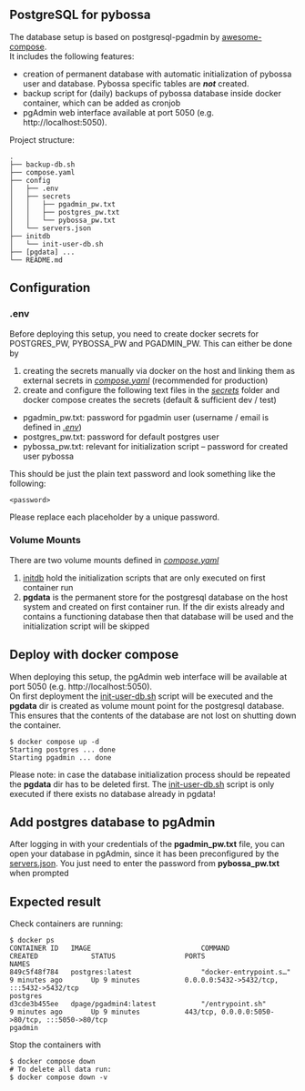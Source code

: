## PostgreSQL for pybossa
The database setup is based on postgresql-pgadmin by [awesome-compose](https://github.com/docker/awesome-compose/tree/master/postgresql-pgadmin).  
It includes the following features:
- creation of permanent database with automatic initialization of pybossa user and database. Pybossa specific tables are **_not_** created.
- backup script for (daily) backups of pybossa database inside docker container, which can be added as cronjob
- pgAdmin web interface available at port 5050 (e.g. http://localhost:5050).

Project structure:
```
.
├── backup-db.sh
├── compose.yaml
├── config
│   ├── .env
│   ├── secrets
│   │   ├── pgadmin_pw.txt
│   │   ├── postgres_pw.txt
│   │   └── pybossa_pw.txt
│   └── servers.json
├── initdb
│   └── init-user-db.sh
├── [pgdata] ...
└── README.md
```

## Configuration

### .env
Before deploying this setup, you need to create docker secrets for POSTGRES_PW, PYBOSSA_PW and PGADMIN_PW. This can either be done by 
1. creating the secrets manually via docker on the host and linking them as external secrets in [_compose.yaml_](compose.yaml) (recommended for production)
2. create and configure the following text files in the [_secrets_](config/secrets) folder and docker compose creates the secrets (default & sufficient dev / test)
- pgadmin_pw.txt: password for pgadmin user (username / email is defined in [_.env_](config/.env))
- postgres_pw.txt: password for default postgres user
- pybossa_pw.txt: relevant for initialization script – password for created user pybossa

This should be just the plain text password and look something like the following:
```
<password>
```
Please replace each placeholder <password> by a unique password.

### Volume Mounts
There are two volume mounts defined in [_compose.yaml_](compose.yaml) 
1. [initdb](initdb) hold the initialization scripts that are only executed on first container run
2. **pgdata** is the permanent store for the postgresql database on the host system and created on first container run. If the dir exists already and contains a functioning database then that database will be used and the initialization script will be skipped
 
## Deploy with docker compose
When deploying this setup, the pgAdmin web interface will be available at port 5050 (e.g. http://localhost:5050).  
On first deployment the [init-user-db.sh](initdb/init-user-db.sh) script will be executed and the **pgdata** dir is created as volume mount point for the postgresql database. 
This ensures that the contents of the database are not lost on shutting down the container.

``` shell
$ docker compose up -d
Starting postgres ... done
Starting pgadmin ... done
```
Please note: in case the database initialization process should be repeated the **pgdata** dir has to be deleted first. The [init-user-db.sh](initdb/init-user-db.sh) script is only executed if there exists no database already in pgdata! 

## Add postgres database to pgAdmin
After logging in with your credentials of the **pgadmin_pw.txt** file, you can open your database in pgAdmin, since it has been preconfigured by the [servers.json](config/servers.json). You just need to enter the password from **pybossa_pw.txt** when prompted
  
## Expected result

Check containers are running:
```
$ docker ps
CONTAINER ID   IMAGE                           COMMAND                  CREATED             STATUS                 PORTS                                                                                  NAMES
849c5f48f784   postgres:latest                 "docker-entrypoint.s…"   9 minutes ago       Up 9 minutes           0.0.0.0:5432->5432/tcp, :::5432->5432/tcp                                              postgres
d3cde3b455ee   dpage/pgadmin4:latest           "/entrypoint.sh"         9 minutes ago       Up 9 minutes           443/tcp, 0.0.0.0:5050->80/tcp, :::5050->80/tcp                                         pgadmin
```

Stop the containers with
``` shell
$ docker compose down
# To delete all data run:
$ docker compose down -v
```
